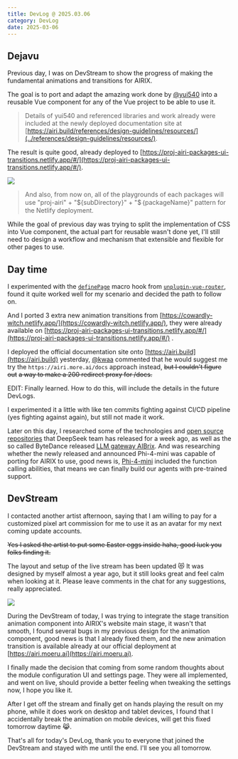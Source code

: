 ```yaml
---
title: DevLog @ 2025.03.06
category: DevLog
date: 2025-03-06
---
```


## Dejavu

Previous day, I was on DevStream to show the progress of making the
fundamental animations and transitions for AIRIX.

The goal is to port and adapt the amazing work done by [@yui540](https://yui540.com/)
into a reusable Vue component for any of the Vue project to be able to use it.

> Details of yui540 and referenced libraries and work already were included
> at the newly deployed documentation site at
> [https://airi.build/references/design-guidelines/resources/](../references/design-guidelines/resources/).

The result is quite good, already deployed to
[https://proj-airi-packages-ui-transitions.netlify.app/#/](https://proj-airi-packages-ui-transitions.netlify.app/#/).

![](./assets/animation-transitions.gif)

> And also, from now on, all of the playgrounds of each packages will use
> "proj-airi" + "${subDirectory}" + "$｛packageName}" pattern for the Netlify
> deployment.

While the goal of previous day was trying to split the implementation of
CSS into Vue component, the actual part for reusable wasn't done yet,
I'll still need to design a workflow and mechanism that extensible and
flexible for other pages to use.

## Day time

I experimented with the [`definePage`](https://uvr.esm.is/guide/extending-routes.html#definepage)
macro hook from [`unplugin-vue-router`](https://github.com/posva/unplugin-vue-router),
found it quite worked well for my scenario and decided the path to follow
on.

And I ported 3 extra new animation transitions from
[https://cowardly-witch.netlify.app/](https://cowardly-witch.netlify.app/),
they were already available on
[https://proj-airi-packages-ui-transitions.netlify.app/#/](https://proj-airi-packages-ui-transitions.netlify.app/#/) .

I deployed the official documentation site onto [https://airi.build](https://airi.build) yesterday,
[@kwaa](https://github.com/kwaa) commented that he would suggest me try
the `https://airi.more.ai/docs` approach instead, ~~but I couldn't figure out~~
~~a way to make a 200 redirect proxy for /docs.~~

EDIT: Finally learned. How to do this, will include the details in the future
DevLogs.

I experimented it a little with like ten commits fighting against CI/CD
pipeline (yes fighting against again), but still not made it work.

Later on this day, I researched some of the technologies and
[open source repositories](https://github.com/deepseek-ai/open-infra-index)
that DeepSeek team has released for a week ago, as well as the so called
ByteDance released [LLM gateway AIBrix](https://github.com/vllm-project/aibrix).
And was researching whether the newly released and announced Phi-4-mini was
capable of porting for AIRIX to use, good news is,
[Phi-4-mini](https://techcommunity.microsoft.com/blog/educatordeveloperblog/welcome-to-the-new-phi-4-models---microsoft-phi-4-mini--phi-4-multimodal/4386037)
included the function calling abilities, that means we can finally build our
agents with pre-trained support.

## DevStream

I contacted another artist afternoon, saying that I am willing to pay
for a customized pixel art commission for me to use it as an avatar
for my next coming update accounts.

~~Yes I asked the artist to put some Easter eggs inside haha, good luck you folks finding it.~~

The layout and setup of the live stream has been updated 😻 It was designed
by myself almost a year ago, but it still looks great and feel calm when
looking at it. Please leave comments in the chat for any suggestions, really
appreciated.

![](./assets/live-stream-layout-update.avif)

During the DevStream of today, I was trying to integrate the stage transition
animation component into AIRIX's website main stage, it wasn't that smooth,
I found several bugs in my previous design for the animation component, good
news is that I already fixed them, and the new animation transition is available
already at our official deployment at [https://airi.moeru.ai](https://airi.moeru.ai).

I finally made the decision that coming from some random thoughts about the module
configuration UI and settings page. They were all implemented, and went on live,
should provide a better feeling when tweaking the settings now, I hope you
like it.

After I get off the stream and finally get on hands playing the result on my
phone, while it does work on desktop and tablet devices, I found that I
accidentally break the animation on mobile devices, will get this fixed tomorrow
daytime 😹.

That's all for today's DevLog, thank you to everyone that joined the DevStream
and stayed with me until the end. I'll see you all tomorrow.
